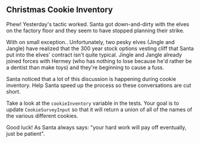 ## Christmas Cookie Inventory

Phew! Yesterday's tactic worked. Santa got down-and-dirty with the elves on the factory floor and they seem to have stopped planning their strike.

With on small exception.. Unfortunately, two pesky elves (Jingle and Jangle) have realized that the 300 year stock options vesting cliff that Santa put into the elves' contract isn't quite typical. Jingle and Jangle already joined forces with Hermey (who has nothing to lose because he'd rather be a dentist than make toys) and they're beginning to cause a fuss.

Santa noticed that a lot of this discussion is happening during cookie inventory. Help Santa speed up the process so these conversations are cut short.

Take a look at the `cookieInventory` variable in the tests. Your goal is to update `CookieSurveyInput` so that it will return a union of all of the names of the various different cookies.

Good luck! As Santa always says: "your hard work will pay off eventually, just be patient".